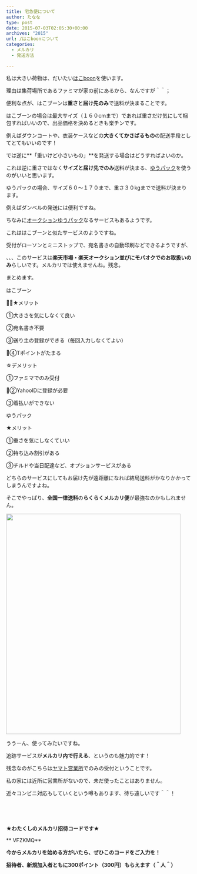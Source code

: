 ```yaml
---
title: 宅急便について
author: たなな
type: post
date: 2015-07-03T02:05:30+00:00
archives: "2015"
url: /はこboonについて
categories:
  - メルカリ
  - 発送方法

---
```

私は大きい荷物は、だいたい<a href="https://www.takuhai.jp/hacoboon/hb701" target="_blank">はこboon</a>を使います。

理由は集荷場所であるファミマが家の前にあるから、なんですが＾＾；

便利な点が、はこブーンは**重さと届け先のみ**で送料が決まることです。

はこブーンの場合は最大サイズ（１６０cmまで）であれば重さだけ気にして梱包すればいいので、出品価格を決めるときも楽チンです。

例えばダウンコートや、衣装ケースなどの**大きくてかさばるもの**の配送手段としてとてもいいのです！

では逆に**「重いけど小さいもの」**を発送する場合はどうすればよいのか。

これは逆に重さではなく**サイズと届け先でのみ**送料が決まる、<a href="http://www.post.japanpost.jp/service/you_pack/index.html" target="_blank">ゆうパック</a>を使うのがいいと思います。

ゆうパックの場合、サイズ６０〜１７０まで、重さ３０kgまでで送料が決まります。

例えばダンベルの発送には便利ですね。

ちなみに<a href="http://www.post.japanpost.jp/service/you_pack/auction/index.html" target="_blank">オークションゆうパック</a>なるサービスもあるようです。

これははこブーンと似たサービスのようですね。

受付がローソンとミニストップで、宛名書きの自動印刷などできるようですが、

、、、このサービスは**楽天市場・楽天オークション並びにモバオクでのお取扱いのみ**らしいです。メルカリでは使えませんね。残念。

<span style="line-height: 1.5;">まとめます。</span>

はこブーン

★メリット

①大きさを気にしなくて良い

②宛名書き不要

③送り主の登録ができる（毎回入力しなくてよい）

④Tポイントがたまる

☆デメリット

①ファミマでのみ受付

②YahooIDに登録が必要

③着払いができない

ゆうパック

★メリット

①重さを気にしなくていい

②持ち込み割引がある

③チルドや当日配達など、オプションサービスがある

どちらのサービスにしてもお届け先が遠距離になれば結局送料がかなりかかってしまうんですよね。

そこでやっぱり、**全国一律送料**の**らくらくメルカリ便**が最強なのかもしれません。

<img class="alignnone" src="https://i1.wp.com/fripro.jp/wp-content/uploads/2015/03/20150330060039.jpg?resize=474%2C599" alt="" width="474" height="599" data-recalc-dims="1" />

ううーん、使ってみたいですね。

追跡サービスが**メルカリ内で行える**、というのも魅力的です！

残念なのがこちらは[ヤマト営業所][1]でのみの受付ということです。

私の家には近所に営業所がないので、未だ使ったことはありません。

近々コンビニ対応もしていくという噂もあります、待ち遠しいです＾＾！

&nbsp;

&nbsp;

**★わたくしのメルカリ招待コードです★**

** VFZKMQ**

**今からメルカリを始める方がいたら、ぜひこのコードをご入力を！**

**招待者、新規加入者ともに300ポイント（300円）もらえます（＾人＾）**

&nbsp;

&nbsp;

<div class="cts-blc mt35">
</div>

<div class="return">
</div>

<div class="return">
</div>

 [1]: http://sneko2.kuronekoyamato.co.jp/sneko2/contents/jsp/sn2/SNTPJS0010.jsp